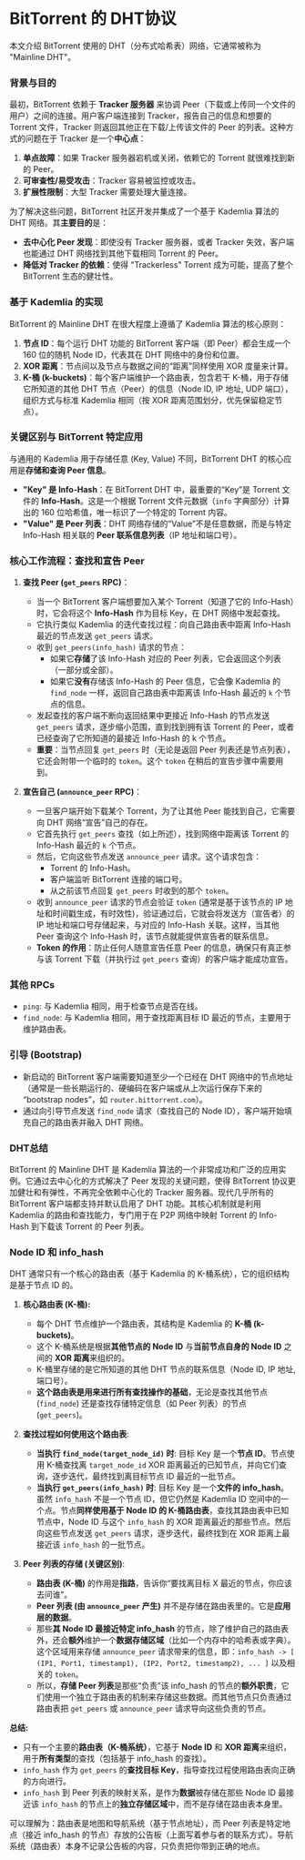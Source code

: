 # BitTorrent  的 DHT协议


本文介绍 BitTorrent 使用的 DHT（分布式哈希表）网络，它通常被称为 "Mainline DHT"。

### **背景与目的**

最初，BitTorrent 依赖于 **Tracker 服务器** 来协调 Peer（下载或上传同一个文件的用户）之间的连接。用户客户端连接到 Tracker，报告自己的信息和想要的 Torrent 文件，Tracker 则返回其他正在下载/上传该文件的 Peer 的列表。这种方式的问题在于 Tracker 是一个**中心点**：

1. **单点故障**：如果 Tracker 服务器宕机或关闭，依赖它的 Torrent 就很难找到新的 Peer。
2. **可审查性/易受攻击**：Tracker 容易被监控或攻击。
3. **扩展性限制**：大型 Tracker 需要处理大量连接。

为了解决这些问题，BitTorrent 社区开发并集成了一个基于 Kademlia 算法的 DHT 网络。其**主要目的**是：

- **去中心化 Peer 发现**：即使没有 Tracker 服务器，或者 Tracker 失效，客户端也能通过 DHT 网络找到其他下载相同 Torrent 的 Peer。
- **降低对 Tracker 的依赖**：使得 "Trackerless" Torrent 成为可能，提高了整个 BitTorrent 生态的健壮性。

### **基于 Kademlia 的实现**

BitTorrent 的 Mainline DHT 在很大程度上遵循了 Kademlia 算法的核心原则：

1. **节点 ID**：每个运行 DHT 功能的 BitTorrent 客户端（即 Peer）都会生成一个 160 位的随机 Node ID，代表其在 DHT 网络中的身份和位置。
2. **XOR 距离**：节点间以及节点与数据之间的“距离”同样使用 XOR 度量来计算。
3. **K-桶 (k-buckets)**：每个客户端维护一个路由表，包含若干 K-桶，用于存储它所知道的其他 DHT 节点（Peer）的信息（Node ID, IP 地址, UDP 端口），组织方式与标准 Kademlia 相同（按 XOR 距离范围划分，优先保留稳定节点）。

### **关键区别与 BitTorrent 特定应用**

与通用的 Kademlia 用于存储任意 (Key, Value) 不同，BitTorrent DHT 的核心应用是**存储和查询 Peer 信息**。

- **"Key" 是 Info-Hash**：在 BitTorrent DHT 中，最重要的“Key”是 Torrent 文件的 **Info-Hash**。这是一个根据 Torrent 文件元数据（`info` 字典部分）计算出的 160 位哈希值，唯一标识了一个特定的 Torrent 内容。
- **"Value" 是 Peer 列表**：DHT 网络存储的“Value”不是任意数据，而是与特定 Info-Hash 相关联的 **Peer 联系信息列表**（IP 地址和端口号）。

### **核心工作流程：查找和宣告 Peer**

1. **查找 Peer (`get_peers` RPC)**：
    
    - 当一个 BitTorrent 客户端想要加入某个 Torrent（知道了它的 Info-Hash）时，它会将这个 **Info-Hash** 作为目标 Key，在 DHT 网络中发起查找。
    - 它执行类似 Kademlia 的迭代查找过程：向自己路由表中距离 Info-Hash 最近的节点发送 `get_peers` 请求。
    - 收到 `get_peers(info_hash)` 请求的节点：
        - 如果它**存储**了该 Info-Hash 对应的 Peer 列表，它会返回这个列表（一部分或全部）。
        - 如果它**没有**存储该 Info-Hash 的 Peer 信息，它会像 Kademlia 的 `find_node` 一样，返回自己路由表中距离该 Info-Hash 最近的 `k` 个节点的信息。
    - 发起查找的客户端不断向返回结果中更接近 Info-Hash 的节点发送 `get_peers` 请求，逐步缩小范围，直到找到拥有该 Torrent 的 Peer，或者已经查询了它所知道的最接近 Info-Hash 的 k 个节点。
    - **重要**：当节点回复 `get_peers` 时（无论是返回 Peer 列表还是节点列表），它还会附带一个临时的 `token`。这个 `token` 在稍后的宣告步骤中需要用到。
2. **宣告自己 (`announce_peer` RPC)**：
    
    - 一旦客户端开始下载某个 Torrent，为了让其他 Peer 能找到自己，它需要向 DHT 网络“宣告”自己的存在。
    - 它首先执行 `get_peers` 查找（如上所述），找到网络中距离该 Torrent 的 Info-Hash 最近的 `k` 个节点。
    - 然后，它向这些节点发送 `announce_peer` 请求。这个请求包含：
        - Torrent 的 Info-Hash。
        - 客户端监听 BitTorrent 连接的端口号。
        - 从之前该节点回复 `get_peers` 时收到的那个 `token`。
    - 收到 `announce_peer` 请求的节点会验证 `token` (通常是基于该节点的 IP 地址和时间戳生成，有时效性)，验证通过后，它就会将发送方（宣告者）的 IP 地址和端口号存储起来，与对应的 Info-Hash 关联。这样，当其他 Peer 查询这个 Info-Hash 时，该节点就能提供宣告者的联系信息。
    - **Token 的作用**：防止任何人随意宣告任意 Peer 的信息，确保只有真正参与该 Torrent 下载（并执行过 `get_peers` 查询）的客户端才能成功宣告。


### **其他 RPCs**

- `ping`: 与 Kademlia 相同，用于检查节点是否在线。
- `find_node`: 与 Kademlia 相同，用于查找距离目标 ID 最近的节点，主要用于维护路由表。

### **引导 (Bootstrap)**

- 新启动的 BitTorrent 客户端需要知道至少一个已经在 DHT 网络中的节点地址（通常是一些长期运行的、硬编码在客户端或从上次运行保存下来的 “bootstrap nodes”，如 `router.bittorrent.com`）。
- 通过向引导节点发送 `find_node` 请求（查找自己的 Node ID），客户端开始填充自己的路由表并融入 DHT 网络。

### DHT总结

BitTorrent 的 Mainline DHT 是 Kademlia 算法的一个非常成功和广泛的应用实例。它通过去中心化的方式解决了 Peer 发现的关键问题，使得 BitTorrent 协议更加健壮和有弹性，不再完全依赖中心化的 Tracker 服务器。现代几乎所有的 BitTorrent 客户端都支持并默认启用了 DHT 功能。其核心机制就是利用 Kademlia 的路由和查找能力，专门用于在 P2P 网络中映射 Torrent 的 Info-Hash 到下载该 Torrent 的 Peer 列表。





### Node ID 和 info_hash

DHT 通常只有一个核心的路由表（基于 Kademlia 的 K-桶系统），它的组织结构是基于节点 ID 的。


1. **核心路由表 (K-桶):**
    
    - 每个 DHT 节点维护一个路由表，其结构是 Kademlia 的 **K-桶 (k-buckets)**。
    - 这个 K-桶系统是根据**其他节点的 Node ID** 与**当前节点自身的 Node ID** 之间的 **XOR 距离**来组织的。
    - K-桶里存储的是它所知道的其他 DHT 节点的联系信息（Node ID, IP 地址, 端口号）。
    - **这个路由表是用来进行所有查找操作的基础**，无论是查找其他节点 (`find_node`) 还是查找存储特定信息（如 Peer 列表）的节点 (`get_peers`)。
2. **查找过程如何使用这个路由表**:
    
    - **当执行 `find_node(target_node_id)` 时**: 目标 Key 是一个**节点 ID**。节点使用 K-桶查找离 `target_node_id` XOR 距离最近的已知节点，并向它们查询，逐步迭代，最终找到离目标节点 ID 最近的一批节点。
    - **当执行 `get_peers(info_hash)` 时**: 目标 Key 是一个**文件的 info_hash**。虽然 `info_hash` 不是一个节点 ID，但它仍然是 Kademlia ID 空间中的一个点。节点**同样使用基于 Node ID 的 K-桶路由表**，查找其路由表中已知节点中，Node ID 与这个 `info_hash` 的 XOR 距离最近的那些节点。然后向这些节点发送 `get_peers` 请求，逐步迭代，最终找到在 XOR 距离上最接近该 `info_hash` 的一批节点。
3. **Peer 列表的存储 (关键区别)**:
    
    - **路由表 (K-桶)** 的作用是**指路**，告诉你“要找离目标 X 最近的节点，你应该去问谁”。
    - **Peer 列表 (由 `announce_peer` 产生)** 并不是存储在路由表里的。它是**应用层的数据**。
    - 那些**其 Node ID 最接近特定 info_hash** 的节点，除了维护自己的路由表外，还会**额外**维护一个**数据存储区域**（比如一个内存中的哈希表或字典）。这个区域用来存储 `announce_peer` 请求带来的信息，即：`info_hash -> [ (IP1, Port1, timestamp1), (IP2, Port2, timestamp2), ... ]` 以及相关的 `token`。
    - 所以，**存储 Peer 列表**是那些“负责”该 info_hash 的节点的**额外职责**，它们使用一个独立于路由表的机制来存储这些数据。而其他节点只负责通过路由表把 `get_peers` 或 `announce_peer` 请求导向这些负责的节点。

**总结:**

- 只有一个主要的**路由表（K-桶系统）**，它基于 **Node ID** 和 **XOR 距离**来组织，用于**所有类型**的查找（包括基于 info_hash 的查找）。
- `info_hash` 作为 `get_peers` 的**查找目标 Key**，指导查找过程使用路由表向正确的方向进行。
- `info_hash` 到 Peer 列表的映射关系，是作为**数据**被存储在那些 Node ID 最接近该 `info_hash` 的节点上的**独立存储区域**中，而不是存储在路由表本身里。

可以理解为：路由表是地图和导航系统（基于节点地址），而 Peer 列表是特定地点（接近 info_hash 的节点）存放的公告板（上面写着参与者的联系方式）。导航系统（路由表）本身不记录公告板的内容，只负责把你带到正确的地点。
